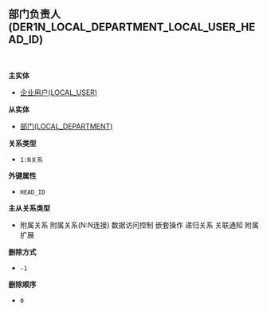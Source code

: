 ## 部门负责人(DER1N_LOCAL_DEPARTMENT_LOCAL_USER_HEAD_ID) <!-- {docsify-ignore-all} -->



<br>
<p class="panel-title"><b>主实体</b></p>

* [企业用户(LOCAL_USER)](module/Base/local_user)

<p class="panel-title"><b>从实体</b></p>

* [部门(LOCAL_DEPARTMENT)](module/Base/local_department)

<p class="panel-title"><b>关系类型</b></p>

* `1:N关系`

<p class="panel-title"><b>外键属性</b></p>

* `HEAD_ID`

<p class="panel-title"><b>主从关系类型</b></p>

* <i class="fa fa-square"/></i> 附属关系 <i class="fa fa-square"/></i> 附属关系(N:N连接) <i class="fa fa-square"/></i> 数据访问控制 <i class="fa fa-square"/></i> 嵌套操作 <i class="fa fa-square"/></i> 递归关系 <i class="fa fa-square"/></i> 关联通知 <i class="fa fa-square"/></i> 附属扩展

<p class="panel-title"><b>删除方式</b></p>

* `-1`

<p class="panel-title"><b>删除顺序</b></p>

* `0`
